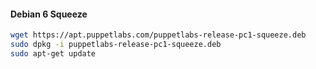 #### Debian 6 Squeeze

~~~ bash
wget https://apt.puppetlabs.com/puppetlabs-release-pc1-squeeze.deb
sudo dpkg -i puppetlabs-release-pc1-squeeze.deb
sudo apt-get update
~~~
